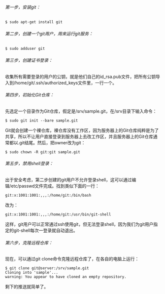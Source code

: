 ###### 第一步，安装git：
```
$ sudo apt-get install git
```

###### 第二步，创建一个git用户，用来运行git服务：

```
$ sudo adduser git
```

###### 第三步，创建证书登录：

收集所有需要登录的用户的公钥，就是他们自己的id_rsa.pub文件，把所有公钥导入到/home/git/.ssh/authorized_keys文件里，一行一个。

###### 第四步，初始化Git仓库：

先选定一个目录作为Git仓库，假定是/srv/sample.git，在/srv目录下输入命令：

```
$ sudo git init --bare sample.git
```

Git就会创建一个裸仓库，裸仓库没有工作区，因为服务器上的Git仓库纯粹是为了共享，所以不让用户直接登录到服务器上去改工作区，并且服务器上的Git仓库通常都以.git结尾。然后，把owner改为git：

```
$ sudo chown -R git:git sample.git
```

###### 第五步，禁用shell登录：

出于安全考虑，第二步创建的git用户不允许登录shell，这可以通过编辑/etc/passwd文件完成。找到类似下面的一行：
```
git:x:1001:1001:,,,:/home/git:/bin/bash
```
改为：
```
git:x:1001:1001:,,,:/home/git:/usr/bin/git-shell
```
这样，git用户可以正常通过ssh使用git，但无法登录shell，因为我们为git用户指定的git-shell每次一登录就自动退出。

###### 第六步，克隆远程仓库：

现在，可以通过git clone命令克隆远程仓库了，在各自的电脑上运行：
```
$ git clone git@server:/srv/sample.git
Cloning into 'sample'...
warning: You appear to have cloned an empty repository.
```
剩下的推送就简单了。

